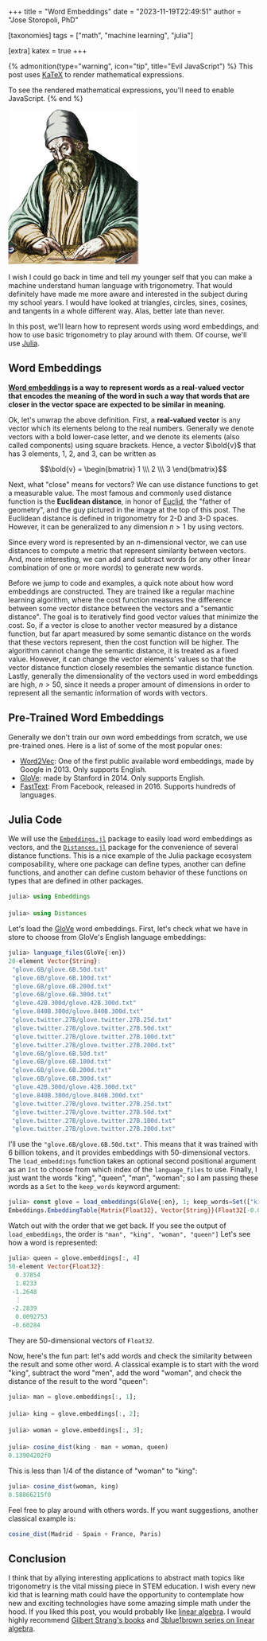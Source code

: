 +++
title = "Word Embeddings"
date = "2023-11-19T22:49:51"
author = "Jose Storopoli, PhD"

[taxonomies]
tags = ["math", "machine learning", "julia"]

[extra]
katex = true
+++

{% admonition(type="warning", icon="tip", title="Evil JavaScript") %}
This post uses [KaTeX](https://katex.org/) to render mathematical expressions.

To see the rendered mathematical expressions, you'll need to enable JavaScript.
{% end %}

![Euclid of Alexandria](euclid.jpg)

I wish I could go back in time and tell my younger self
that you can make a machine understand human language with trigonometry.
That would definitely have made me more aware and interested in the
subject during my school years.
I would have looked at triangles, circles, sines, cosines, and tangents
in a whole different way.
Alas, better late than never.

In this post, we'll learn how to represent words using word embeddings,
and how to use basic trigonometry to play around with them.
Of course, we'll use [Julia](https://julialang.org).

## Word Embeddings

**[Word embeddings](https://en.wikipedia.org/wiki/Word_embedding) is a way to
represent words as a real-valued vector that encodes the meaning of the word
in such a way that words that are closer in the vector space are expected
to be similar in meaning**.

Ok, let's unwrap the above definition.
First, a **real-valued vector** is any vector which its elements belong to the real
numbers.
Generally we denote vectors with a bold lower-case letter,
and we denote its elements (also called components) using square brackets.
Hence, a vector $\bold{v}$ that has 3 elements, $1$, $2$, and $3$,
can be written as

$$\bold{v} = \begin{bmatrix} 1 \\\ 2 \\\ 3 \end{bmatrix}$$

Next, what "close" means for vectors?
We can use distance functions to get a measurable value.
The most famous and commonly used distance function is the **Euclidean distance**,
in honor of [Euclid](https://en.wikipedia.org/wiki/Euclid), the "father of geometry",
and the guy pictured in the image at the top of this post.
The Euclidean distance is defined in trigonometry for 2-D and 3-D spaces.
However, it can be generalized to any dimension $n > 1$ by using vectors.

Since every word is represented by an $n$-dimensional vector,
we can use distances to compute a metric that represent similarity between vectors.
And, more interesting, we can add and subtract words
(or any other linear combination of one or more words) to generate new words.

Before we jump to code and examples, a quick note about how word embeddings
are constructed.
They are trained like a regular machine learning algorithm,
where the cost function measures the difference between
some vector distance between the vectors and a "semantic distance".
The goal is to iteratively find good vector values that minimize the cost.
So, if a vector is close to another vector measured by a distance function,
but far apart measured by some semantic distance on the words that these
vectors represent, then the cost function will be higher.
The algorithm cannot change the semantic distance, it is treated as a fixed value.
However, it can change the vector elements' values so that the vector distance function
closely resembles the semantic distance function.
Lastly, generally the dimensionality of the vectors used in word embeddings
are high, $n > 50$, since it needs a proper amount of dimensions in order to
represent all the semantic information of words with vectors.

## Pre-Trained Word Embeddings

Generally we don't train our own word embeddings from scratch,
we use pre-trained ones.
Here is a list of some of the most popular ones:

- [Word2Vec](https://code.google.com/archive/p/word2vec/):
  One of the first public available word embeddings,
  made by Google in 2013.
  Only supports English.
- [GloVe](https://nlp.stanford.edu/projects/glove/):
  made by Stanford in 2014.
  Only supports English.
- [FastText](https://fasttext.cc/):
  From Facebook, released in 2016.
  Supports hundreds of languages.

## Julia Code

We will use the [`Embeddings.jl`](https://github.com/JuliaText/Embeddings.jl)
package to easily load word embeddings as vectors,
and the [`Distances.jl`](https://github.com/JuliaStats/Distances.jl)
package for the convenience of several distance functions.
This is a nice example of the Julia package ecosystem composability,
where one package can define types, another can define functions,
and another can define custom behavior of these functions on types that
are defined in other packages.

```julia
julia> using Embeddings

julia> using Distances
```

Let's load the [GloVe](https://nlp.stanford.edu/projects/glove/)
word embeddings.
First, let's check what we have in store to choose from
GloVe's English language embeddings:

```julia
julia> language_files(GloVe{:en})
20-element Vector{String}:
 "glove.6B/glove.6B.50d.txt"
 "glove.6B/glove.6B.100d.txt"
 "glove.6B/glove.6B.200d.txt"
 "glove.6B/glove.6B.300d.txt"
 "glove.42B.300d/glove.42B.300d.txt"
 "glove.840B.300d/glove.840B.300d.txt"
 "glove.twitter.27B/glove.twitter.27B.25d.txt"
 "glove.twitter.27B/glove.twitter.27B.50d.txt"
 "glove.twitter.27B/glove.twitter.27B.100d.txt"
 "glove.twitter.27B/glove.twitter.27B.200d.txt"
 "glove.6B/glove.6B.50d.txt"
 "glove.6B/glove.6B.100d.txt"
 "glove.6B/glove.6B.200d.txt"
 "glove.6B/glove.6B.300d.txt"
 "glove.42B.300d/glove.42B.300d.txt"
 "glove.840B.300d/glove.840B.300d.txt"
 "glove.twitter.27B/glove.twitter.27B.25d.txt"
 "glove.twitter.27B/glove.twitter.27B.50d.txt"
 "glove.twitter.27B/glove.twitter.27B.100d.txt"
 "glove.twitter.27B/glove.twitter.27B.200d.txt"
```

I'll use the `"glove.6B/glove.6B.50d.txt"`.
This means that it was trained with 6 billion tokens,
and it provides embeddings with 50-dimensional vectors.
The `load_embeddings` function takes an optional second positional
argument as an `Int` to choose from which index of the `language_files` to use.
Finally, I just want the words "king", "queen", "man", "woman";
so I am passing these words as a `Set` to the `keep_words` keyword argument:

```julia
julia> const glove = load_embeddings(GloVe{:en}, 1; keep_words=Set(["king", "queen", "man", "woman"]));
Embeddings.EmbeddingTable{Matrix{Float32}, Vector{String}}(Float32[-0.094386 0.50451 -0.18153 0.37854; 0.43007 0.68607 0.64827 1.8233; … ; 0.53135 -0.64426 0.48764 0.0092753; -0.11725 -0.51042 -0.10467 -0.60284], ["man", "king", "woman", "queen"])
```

Watch out with the order that we get back.
If you see the output of `load_embeddings`,
the order is `"man", "king", "woman", "queen"]`
Let's see how a word is represented:

```julia
julia> queen = glove.embeddings[:, 4]
50-element Vector{Float32}:
  0.37854
  1.8233
 -1.2648
  ⋮
 -2.2839
  0.0092753
 -0.60284
```

They are 50-dimensional vectors of `Float32`.

Now, here's the fun part:
let's add words and check the similarity between the
result and some other word.
A classical example is to start with the word "king",
subtract the word "men",
add the word "woman",
and check the distance of the result to the word "queen":

```julia
julia> man = glove.embeddings[:, 1];

julia> king = glove.embeddings[:, 2];

julia> woman = glove.embeddings[:, 3];

julia> cosine_dist(king - man + woman, queen)
0.13904202f0
```

This is less than 1/4 of the distance of "woman" to "king":

```julia
julia> cosine_dist(woman, king)
0.58866215f0
```

Feel free to play around with others words.
If you want suggestions, another classical example is:

```julia
cosine_dist(Madrid - Spain + France, Paris)
```

## Conclusion

I think that by allying interesting applications to abstract math topics
like trigonometry is the vital missing piece in STEM education.
I wish every new kid that is learning math could have the opportunity to contemplate
how new and exciting technologies have some amazing simple math under the hood.
If you liked this post, you would probably like [linear algebra](https://en.wikipedia.org/wiki/Linear_algebra).
I would highly recommend [Gilbert Strang's books](https://math.mit.edu/~gs/)
and [3blue1brown series on linear algebra](https://www.youtube.com/playlist?list=PLZHQObOWTQDPD3MizzM2xVFitgF8hE_ab).
